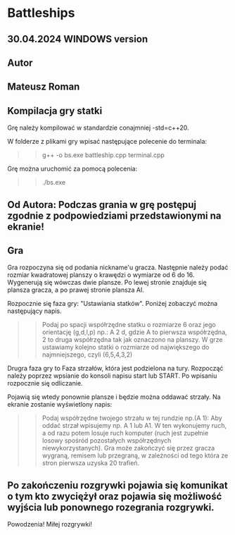# Battleships

30.04.2024
WINDOWS version
-------------------
## Autor
Mateusz Roman
-----------------
## Kompilacja gry statki
Grę należy kompilować w standardzie conajmniej -std=c++20.

W folderze z plikami gry wpisać następujące polecenie do terminala:
>> g++ -o bs.exe battleship.cpp terminal.cpp

Grę można uruchomić za pomocą polecenia:
>> ./bs.exe

Od Autora:
Podczas grania w grę postępuj zgodnie z podpowiedziami przedstawionymi na ekranie!
---------------------
## Gra
Gra rozpoczyna się od podania nickname'u gracza.
Następnie należy podać rozmiar kwadratowej planszy o krawędzi o wymiarze od 6 do 16.
Wygenerują się wówczas dwie plansze. Po lewej stronie znajduje się plansza gracza, a po prawej stronie plansza AI.

Rozpocznie się faza gry: "Ustawiania statków".
Poniżej zobaczyć można następujący napis.
>> Podaj po spacji współrzędne statku o rozmiarze 6 oraz jego orientację (g,d,l,p) np.: A 2 d,
gdzie A to pierwsza współrzędna, 2 to druga współrzędna tak jak oznaczono na planszy.
W grze ustawiamy kolejno statki o rozmiarze od największego do najmniejszego, czyli (6,5,4,3,2)

Drugra faza gry to Faza strzałów, która jest podzielona na tury.
Rozpocząć należy poprzez wpsianie do konsoli napisu start lub START. Po wpisaniu rozpocznie się odliczanie.

Pojawią się wtedy ponownie plansze i będzie można oddawać strzały. Na ekranie zostanie wyświetlony napis:
>> Podaj współrzędne twojego strzału w tej rundzie np.(A 1):
Aby oddać strzał wpisujemy np. A 1 lub A1. W ten wykonujemy ruch, a od razu potem losuje ruch komputer (ruch jest zupełnie losowy spośród pozostałych współrzędnych niewykorzystanych).
Gra może zakończyć się przez gracza wygraną, remisem lub przegraną, w zależności od tego która ze stron pierwsza uzyska 20 trafień.

Po zakończeniu rozgrywki pojawia się komunikat o tym kto zwyciężył oraz pojawia się możliwość wyjścia lub ponownego rozegrania rozgrywki.
---------------------

Powodzenia!
Miłej rozgrywki!